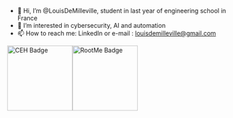 - 👋 Hi, I’m @LouisDeMilleville, student in last year of engineering school in France
- 👀 I’m interested in cybersecurity, AI and automation
- 📫 How to reach me: LinkedIn or e-mail : louisdemilleville@gmail.com

<img src="https://media.licdn.com/dms/image/v2/C5622AQFMvspdnevvXA/feedshare-shrink_2048_1536/feedshare-shrink_2048_1536/0/1651520765078?e=2147483647&v=beta&t=lLJn_8e9MN8_bxnIaBgKgbTOHLTa6Gc8FSJW5BQbd-E" alt="CEH Badge" height="150"/><img src="https://root-me-badge.cloud.duboc.xyz/storage_clients/4e5614f09b94c14f730630e33f2af6cb/static_badge_dark.png" alt="RootMe Badge" height="150"/>
